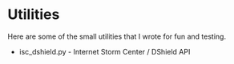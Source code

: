 # Utilities
Here are some of the small utilities that I wrote for fun and testing. 

- isc_dshield.py - Internet Storm Center / DShield API
